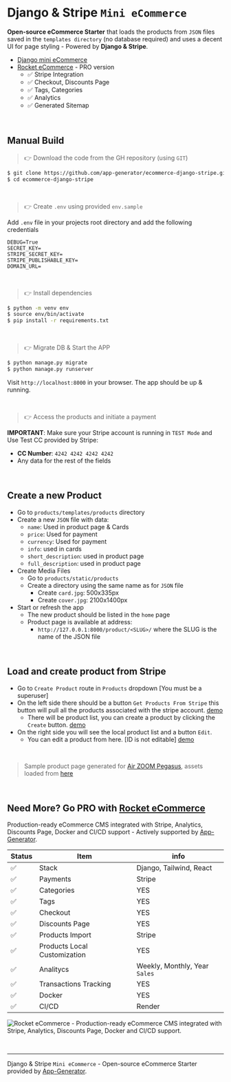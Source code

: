 # Django & Stripe `Mini eCommerce`

**Open-source eCommerce Starter** that loads the products from `JSON` files saved in the `templates directory` (no database required) and uses a decent UI for page styling - Powered by **Django & Stripe**.

- [Django mini eCommerce](https://github.com/app-generator/ecommerce-django-stripe)
- [Rocket eCommerce](https://app-generator.dev/product/rocket-ecommerce/django/) - PRO version
  - ✅ Stripe Integration
  - ✅ Checkout, Discounts Page
  - ✅ Tags, Categories
  - ✅ Analytics
  - ✅ Generated Sitemap 

<br />

## Manual Build

> 👉 Download the code from the GH repository (using `GIT`) 

```bash
$ git clone https://github.com/app-generator/ecommerce-django-stripe.git
$ cd ecommerce-django-stripe
```

<br />

> 👉 Create `.env` using provided `env.sample`

 Add `.env` file in your projects root directory and add the following credentials

```
DEBUG=True
SECRET_KEY=
STRIPE_SECRET_KEY=
STRIPE_PUBLISHABLE_KEY=
DOMAIN_URL=
```

<br />

> 👉 Install dependencies

```bash
$ python -m venv env
$ source env/bin/activate
$ pip install -r requirements.txt
```

<br /> 

> 👉 Migrate DB & Start the APP

```bash
$ python manage.py migrate
$ python manage.py runserver
```

Visit `http://localhost:8000` in your browser. The app should be up & running.

<br />

> 👉 Access the products and initiate a payment

**IMPORTANT**: Make sure your Stripe account is running in `TEST Mode` and Use Test CC provided by Stripe:

- **CC Number**: `4242 4242 4242 4242`
- Any data for the rest of the fields  

<br />

## Create a new Product

- Go to `products/templates/products` directory
- Create a new `JSON` file with data:
  - `name`: Used in product page & Cards
  - `price`: Used for payment
  - `currency`: Used for payment
  - `info`: used in cards 
  - `short_description`: used in product page
  - `full_description`: used in product page
- Create Media Files
  - Go to `products/static/products` 
  - Create a directory using the same name as for `JSON` file
    - Create `card.jpg`: 500x335px
    - Create `cover.jpg`: 2100x1400px
- Start or refresh the app
  - The new product should be listed in the `home` page
  - Product page is available at address:
    - `http://127.0.0.1:8000/product/<SLUG>/` where the SLUG is the name of the JSON file 

<br />

## Load and create product from Stripe

- Go to `Create Product` route in `Products` dropdown [You must be a superuser] 
- On the left side there should be a button `Get Products From Stripe` this button will pull all the products associated with the stripe account. [demo](./products/static/products/demo/load-stripe-product.png)
  - There will be product list, you can create a product by clicking the `Create` button. [demo](./products/static/products/demo/create-product.png)
- On the right side you will see the local product list and a button `Edit`.
  - You can edit a product from here. [ID is not editable] [demo](./products/static/products/demo/edit-product.png)
  
<br />

> Sample product page generated for [Air ZOOM Pegasus](./products/templates/products/product-air-zoom-pegasus.json), assets loaded from [here](./products/static/products/product-air-zoom-pegasus)

<br />

## Need More? Go PRO with [Rocket eCommerce](https://app-generator.dev/product/rocket-ecommerce/django/)

Production-ready eCommerce CMS integrated with Stripe, Analytics, Discounts Page, Docker and CI/CD support - Actively supported by [App-Generator](https://app-generator.dev/).

| Status | Item | info | 
| --- | --- | --- |
| ✅ | Stack | Django, Tailwind, React |
| ✅ | Payments | Stripe |
| ✅ | Categories | YES |
| ✅ | Tags | YES |
| ✅ | Checkout | YES |
| ✅ | Discounts Page | YES |
| ✅ | Products Import | Stripe |
| ✅ | Products Local Customization | YES |
| ✅ | Analitycs | Weekly, Monthly, Year `Sales` |
| ✅ | Transactions Tracking | YES |
| ✅ | Docker | YES |
| ✅ | CI/CD | Render |

![Rocket eCommerce - Production-ready eCommerce CMS integrated with Stripe, Analytics, Discounts Page, Docker and CI/CD support.](https://github-production-user-asset-6210df.s3.amazonaws.com/51070104/272178364-cbac6d97-b2dc-4d95-bab6-891f4ee7d84d.png) 

<br />

---
Django & Stripe `Mini eCommerce` - Open-source eCommerce Starter provided by [App-Generator](https://app-generator.dev/).